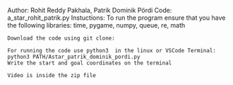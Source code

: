 Author: Rohit Reddy Pakhala, Patrik Dominik Pördi
Code: a_star_rohit_patrik.py
Instuctions:
    To run the program ensure that you have the following libraries:
    time, pygame, numpy, queue, re, math    

    Download the code using git clone: 

    For running the code use python3  in the linux or VSCode Terminal: python3 PATH/Astar_patrik_dominik_pordi.py
    Write the start and goal coordinates on the terminal

    Video is inside the zip file
    
